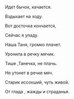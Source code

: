 Идет бычок, качается.

Вздыхает на ходу.

Вот досточка кончается,

Сейчас я упаду.

Наша Таня, громко плачет.

Уронила в речку мячик. 

Тише ,Танечка, не плачь.

Не утонет в речке мяч.

Старик иссохший, чуть живой.

От глада , жажды и страданья.